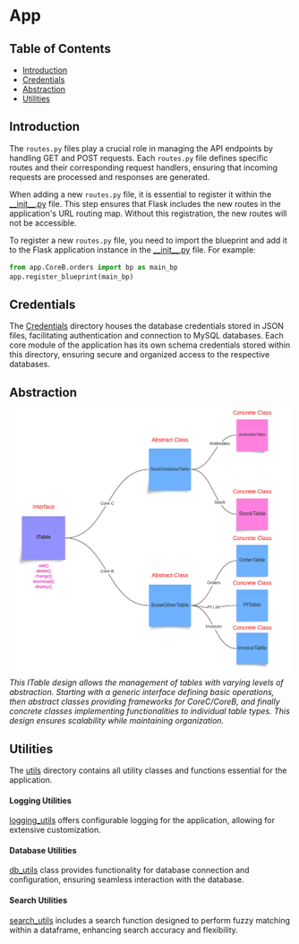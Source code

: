 # App

## Table of Contents 
- [Introduction](#Introduction)
- [Credentials](#Credentials)
- [Abstraction](#Abstraction)
- [Utilities](#Utilities)

## Introduction
The `routes.py` files play a crucial role in managing the API endpoints by handling GET and POST requests. Each `routes.py` file defines specific routes and their corresponding request handlers, ensuring that incoming requests are processed and responses are generated.

When adding a new `routes.py` file, it is essential to register it within the [\_\_init\_\_.py](__init__.py) file. This step ensures that Flask includes the new routes in the application's URL routing map. Without this registration, the new routes will not be accessible.

To register a new `routes.py` file, you need to import the blueprint and add it to the Flask application instance in the [\_\_init\_\_.py](__init__.py) file. For example:

```py
from app.CoreB.orders import bp as main_bp
app.register_blueprint(main_bp)
```

## Credentials
The [Credentials](Credentials/) directory houses the database credentials stored in JSON files, facilitating authentication and connection to MySQL databases. Each core module of the application has its own schema credentials stored within this directory, ensuring secure and organized access to the respective databases.

## Abstraction
![Abstraction](../docs/Levels_of_Abstraction.png)
*This ITable design allows the management of tables with varying levels of abstraction. Starting with a generic interface defining basic operations, then abstract classes providing frameworks for CoreC/CoreB, and finally concrete classes implementing functionalities to individual table types. This design ensures scalability while maintaining organization.*

## Utilities
The [utils](utils/)  directory contains all utility classes and functions essential for the application.

#### Logging Utilities
[logging_utils](utils/logging_utils/) offers configurable logging for the application, allowing for extensive customization.

#### Database Utilities
[db_utils](utils/db_utils.py) class provides functionality for database connection and configuration, ensuring seamless interaction with the database.

#### Search Utilities
[search_utils](utils/search_utils.py) includes a search function designed to perform fuzzy matching within a dataframe, enhancing search accuracy and flexibility.